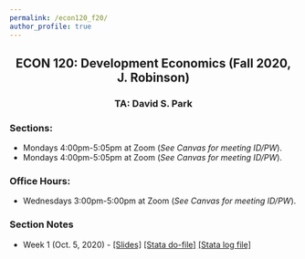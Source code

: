 ```yaml
---
permalink: /econ120_f20/
author_profile: true
---
```


<center> <h2> ECON 120: Development Economics (Fall 2020, J. Robinson)</h2> </center>
<center> <h3> TA: David S. Park </h3> </center>

### Sections: 
- Mondays 4:00pm-5:05pm at Zoom (*See Canvas for meeting ID/PW*).
- Mondays 4:00pm-5:05pm at Zoom (*See Canvas for meeting ID/PW*).

### Office Hours: 
- Wednesdays 3:00pm-5:00pm at Zoom (*See Canvas for meeting ID/PW*).

### Section Notes
- Week 1 (Oct. 5, 2020) - [[Slides]](/files/Econ120_F20_SectionNotes_Wk1.pdf) [[Stata do-file]](/files/Econ120_F20_Section1.do) [[Stata log file]](Econ120_F20_Section1.smcl)


